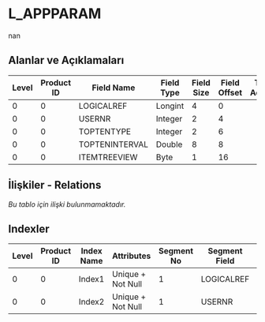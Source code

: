 # L_APPPARAM

nan

## Alanlar ve Açıklamaları

| Level | Product ID | Field Name | Field Type | Field Size | Field Offset | Türkçe Açıklama | Expression |
| ----- | ---------- | ---------- | ---------- | ---------- | ------------ | --------------- | ---------- |
| 0 | 0 | LOGICALREF | Longint | 4 | 0 |  |  |
| 0 | 0 | USERNR | Integer | 2 | 4 |  |  |
| 0 | 0 | TOPTENTYPE | Integer | 2 | 6 |  |  |
| 0 | 0 | TOPTENINTERVAL | Double | 8 | 8 |  |  |
| 0 | 0 | ITEMTREEVIEW | Byte | 1 | 16 |  |  |

## İlişkiler - Relations

*Bu tablo için ilişki bulunmamaktadır.*

## Indexler

| Level | Product ID | Index Name | Attributes | Segment No | Segment Field | Sense |
| ----- | ---------- | ---------- | ---------- | ---------- | ------------- | ----- |
| 0 | 0 | Index1 | Unique + Not Null | 1 | LOGICALREF | Ascending |
| 0 | 0 | Index2 | Unique + Not Null | 1 | USERNR | Ascending |
